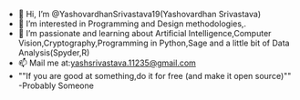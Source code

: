 - 👋 Hi, I’m @YashovardhanSrivastava19(Yashovardhan Srivastava)
- 👀 I’m interested in Programming and Design methodologies,. 
- 🌱 I’m passionate and learning about Artificial Intelligence,Computer Vision,Cryptography,Programming in Python,Sage and a little bit of Data Analysis(Spyder,R)
- 📫 Mail me at:yashsrivastava.11235@gmail.com
- ""If you are good at something,do it for free (and make it open source)""
                                              -Probably Someone
<!---
YashovardhanSrivastava19/YashovardhanSrivastava19 is a ✨ special ✨ repository because its `README.md` (this file) appears on your GitHub profile.
You can click the Preview link to take a look at your changes.
--->
